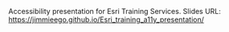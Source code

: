 Accessibility presentation for Esri Training Services.
Slides URL: https://jimmieego.github.io/Esri_training_a11y_presentation/
